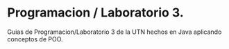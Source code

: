 # Programacion / Laboratorio 3.
Guias de Programacion/Laboratorio 3 de la UTN hechos en Java aplicando conceptos de POO.
